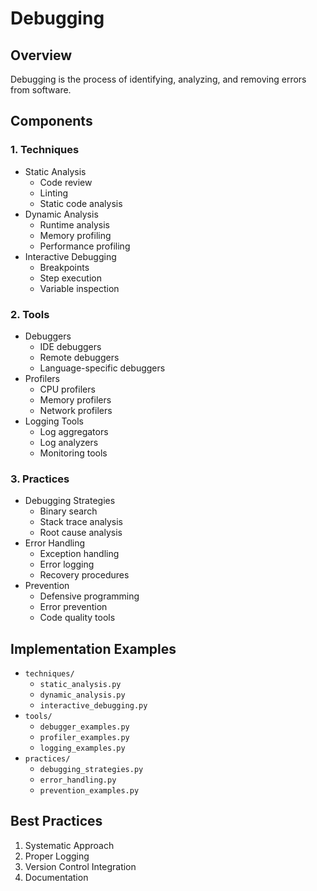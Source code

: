 # Debugging

## Overview

Debugging is the process of identifying, analyzing, and removing errors from software.

## Components

### 1. Techniques

* Static Analysis
  * Code review
  * Linting
  * Static code analysis
* Dynamic Analysis
  * Runtime analysis
  * Memory profiling
  * Performance profiling
* Interactive Debugging
  * Breakpoints
  * Step execution
  * Variable inspection

### 2. Tools

* Debuggers
  * IDE debuggers
  * Remote debuggers
  * Language-specific debuggers
* Profilers
  * CPU profilers
  * Memory profilers
  * Network profilers
* Logging Tools
  * Log aggregators
  * Log analyzers
  * Monitoring tools

### 3. Practices

* Debugging Strategies
  * Binary search
  * Stack trace analysis
  * Root cause analysis
* Error Handling
  * Exception handling
  * Error logging
  * Recovery procedures
* Prevention
  * Defensive programming
  * Error prevention
  * Code quality tools

## Implementation Examples

* `techniques/`
  * `static_analysis.py`
  * `dynamic_analysis.py`
  * `interactive_debugging.py`
* `tools/`
  * `debugger_examples.py`
  * `profiler_examples.py`
  * `logging_examples.py`
* `practices/`
  * `debugging_strategies.py`
  * `error_handling.py`
  * `prevention_examples.py`

## Best Practices


1. Systematic Approach
2. Proper Logging
3. Version Control Integration
4. Documentation


